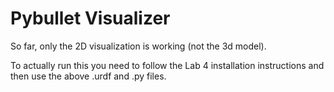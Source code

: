 # Pybullet Visualizer

So far, only the 2D visualization is working (not the 3d model).

To actually run this you need to follow the Lab 4 installation instructions and then use the above .urdf and .py files.
